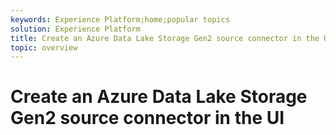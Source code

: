 ```yaml
---
keywords: Experience Platform;home;popular topics
solution: Experience Platform
title: Create an Azure Data Lake Storage Gen2 source connector in the UI
topic: overview
---
```


# Create an Azure Data Lake Storage Gen2 source connector in the UI
